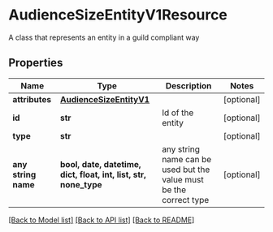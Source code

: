 # AudienceSizeEntityV1Resource

A class that represents an entity in a guild compliant way

## Properties
Name | Type | Description | Notes
------------ | ------------- | ------------- | -------------
**attributes** | [**AudienceSizeEntityV1**](AudienceSizeEntityV1.md) |  | [optional] 
**id** | **str** | Id of the entity | [optional] 
**type** | **str** |  | [optional] 
**any string name** | **bool, date, datetime, dict, float, int, list, str, none_type** | any string name can be used but the value must be the correct type | [optional]

[[Back to Model list]](../README.md#documentation-for-models) [[Back to API list]](../README.md#documentation-for-api-endpoints) [[Back to README]](../README.md)


